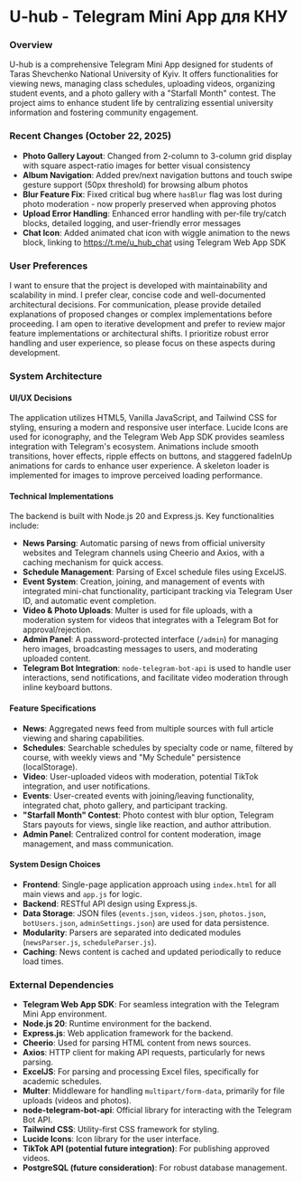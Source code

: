 # U-hub - Telegram Mini App для КНУ

### Overview
U-hub is a comprehensive Telegram Mini App designed for students of Taras Shevchenko National University of Kyiv. It offers functionalities for viewing news, managing class schedules, uploading videos, organizing student events, and a photo gallery with a "Starfall Month" contest. The project aims to enhance student life by centralizing essential university information and fostering community engagement.

### Recent Changes (October 22, 2025)
- **Photo Gallery Layout**: Changed from 2-column to 3-column grid display with square aspect-ratio images for better visual consistency
- **Album Navigation**: Added prev/next navigation buttons and touch swipe gesture support (50px threshold) for browsing album photos
- **Blur Feature Fix**: Fixed critical bug where `hasBlur` flag was lost during photo moderation - now properly preserved when approving photos
- **Upload Error Handling**: Enhanced error handling with per-file try/catch blocks, detailed logging, and user-friendly error messages
- **Chat Icon**: Added animated chat icon with wiggle animation to the news block, linking to https://t.me/u_hub_chat using Telegram Web App SDK

### User Preferences
I want to ensure that the project is developed with maintainability and scalability in mind. I prefer clear, concise code and well-documented architectural decisions. For communication, please provide detailed explanations of proposed changes or complex implementations before proceeding. I am open to iterative development and prefer to review major feature implementations or architectural shifts. I prioritize robust error handling and user experience, so please focus on these aspects during development.

### System Architecture

#### UI/UX Decisions
The application utilizes HTML5, Vanilla JavaScript, and Tailwind CSS for styling, ensuring a modern and responsive user interface. Lucide Icons are used for iconography, and the Telegram Web App SDK provides seamless integration with Telegram's ecosystem. Animations include smooth transitions, hover effects, ripple effects on buttons, and staggered fadeInUp animations for cards to enhance user experience. A skeleton loader is implemented for images to improve perceived loading performance.

#### Technical Implementations
The backend is built with Node.js 20 and Express.js. Key functionalities include:
- **News Parsing**: Automatic parsing of news from official university websites and Telegram channels using Cheerio and Axios, with a caching mechanism for quick access.
- **Schedule Management**: Parsing of Excel schedule files using ExcelJS.
- **Event System**: Creation, joining, and management of events with integrated mini-chat functionality, participant tracking via Telegram User ID, and automatic event completion.
- **Video & Photo Uploads**: Multer is used for file uploads, with a moderation system for videos that integrates with a Telegram Bot for approval/rejection.
- **Admin Panel**: A password-protected interface (`/admin`) for managing hero images, broadcasting messages to users, and moderating uploaded content.
- **Telegram Bot Integration**: `node-telegram-bot-api` is used to handle user interactions, send notifications, and facilitate video moderation through inline keyboard buttons.

#### Feature Specifications
- **News**: Aggregated news feed from multiple sources with full article viewing and sharing capabilities.
- **Schedules**: Searchable schedules by specialty code or name, filtered by course, with weekly views and "My Schedule" persistence (localStorage).
- **Video**: User-uploaded videos with moderation, potential TikTok integration, and user notifications.
- **Events**: User-created events with joining/leaving functionality, integrated chat, photo gallery, and participant tracking.
- **"Starfall Month" Contest**: Photo contest with blur option, Telegram Stars payouts for views, single like reaction, and author attribution.
- **Admin Panel**: Centralized control for content moderation, image management, and mass communication.

#### System Design Choices
- **Frontend**: Single-page application approach using `index.html` for all main views and `app.js` for logic.
- **Backend**: RESTful API design using Express.js.
- **Data Storage**: JSON files (`events.json`, `videos.json`, `photos.json`, `botUsers.json`, `adminSettings.json`) are used for data persistence.
- **Modularity**: Parsers are separated into dedicated modules (`newsParser.js`, `scheduleParser.js`).
- **Caching**: News content is cached and updated periodically to reduce load times.

### External Dependencies

- **Telegram Web App SDK**: For seamless integration with the Telegram Mini App environment.
- **Node.js 20**: Runtime environment for the backend.
- **Express.js**: Web application framework for the backend.
- **Cheerio**: Used for parsing HTML content from news sources.
- **Axios**: HTTP client for making API requests, particularly for news parsing.
- **ExcelJS**: For parsing and processing Excel files, specifically for academic schedules.
- **Multer**: Middleware for handling `multipart/form-data`, primarily for file uploads (videos and photos).
- **node-telegram-bot-api**: Official library for interacting with the Telegram Bot API.
- **Tailwind CSS**: Utility-first CSS framework for styling.
- **Lucide Icons**: Icon library for the user interface.
- **TikTok API (potential future integration)**: For publishing approved videos.
- **PostgreSQL (future consideration)**: For robust database management.